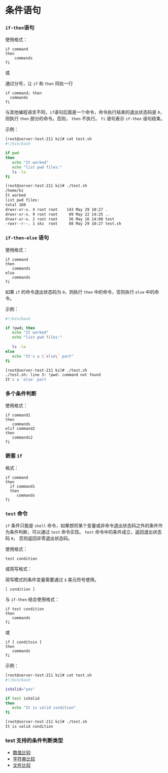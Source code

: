 # 条件语句

### `if-then`语句

使用格式：

```shell
if command
then
    commands
fi
```

或

通过分号，让 `if` 和 `then` 同处一行

```shell
if command; then
  commands
fi
```

与其他编程语言不同，`if`语句后面是一个命令，命令执行结束的退出状态码是 `0`，则执行 `then` 部分的命令。否则， `then` 不执行。
`fi` 语句表示 `if-then` 语句结束。

示例：

```bash
[root@server-test-211 kz]# cat test.sh
#!/bin/bash

if pwd
then
   echo "It worked"
   echo "list pwd files:"
   ls -la
fi
```

```bash
[root@server-test-211 kz]# ./test.sh
/home/kz
It worked
list pwd files:
total 160
drwxr-xr-x. 4 root root    143 May 29 10:27 .
drwxr-xr-x. 9 root root     89 May 22 14:25 ..
drwxr-xr-x. 2 root root     56 May 16 14:00 test
-rwxr--r--. 1 skz  root     88 May 29 10:27 test.sh
```

### `if-then-else` 语句

使用格式：

```shell
if command
then
   commands
else
   commands
fi
```

如果 `if` 的命令退出状态码为 `0`，则执行 `then` 中的命令，否则执行 `else` 中的命令。

示例：

```bash
#!/bin/bash

if !pwd; then 
   echo "It worked"
   echo "list pwd files:"
  
   ls -la
else
   echo "It's a \`else\` part"
fi
```

```bash
[root@server-test-211 kz]# ./test.sh
./test.sh: line 3: !pwd: command not found
It's a `else` part
```

### 多个条件判断

使用格式：

```shell
if command1
then
   commands
elif command2
then
   commands2
fi
```

### 嵌套 `if`

格式：

```shell
if command
then
  if command1
  then
     commands
fi
```

### `test` 命令

`if` 条件只能是 `shell` 命令，如果想将某个变量或非命令退出状态码之外的条件作为条件判断，可以通过 `test` 命令实现。 `test` 命令中的条件成立，返回退出状态码 `0`， 否则返回非零退出状态码。

使用格式：

```shell
test condition
```

或简写格式：

简写模式的条件变量需要通过 `$` 美元符号使用。

```shell
[ condition ]
```

与 `if-then` 结合使用格式：

```shell
if test condition
then
   commands
fi
```

或

```shell
if [ conditoin ]
then
   commands
fi
```

示例：

```bash
[root@server-test-211 kz]# cat test.sh
#!/bin/bash

isValid="yes"

if test isValid
then
   echo "It is valid condition"
fi
```

```bash
[root@server-test-211 kz]# ./test.sh
It is valid condition
```

### test 支持的条件判断类型

* [数值比较](condition_number_compare.md)
* [字符串比较](condition_string_compare.md)
* [文件比较](condition_file_compare.md)